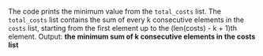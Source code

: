 The code prints the minimum value from the `total_costs` list.
The `total_costs` list contains the sum of every k consecutive elements in the `costs` list, starting from the first element up to the (len(costs) - k + 1)th element.
Output: **the minimum sum of k consecutive elements in the costs list**